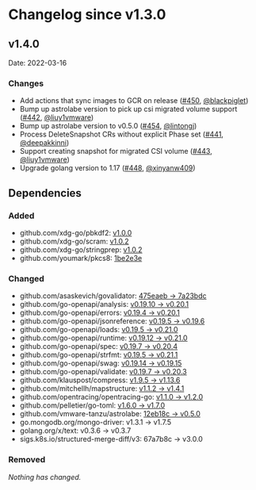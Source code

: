 # Changelog since v1.3.0

## v1.4.0

Date: 2022-03-16

### Changes

- Add actions that sync images to GCR on release ([#450](https://github.com/vmware-tanzu/velero-plugin-for-vsphere/pull/450), [@blackpiglet](https://github.com/blackpiglet))
- Bump up astrolabe version to pick up csi migrated volume support ([#442](https://github.com/vmware-tanzu/velero-plugin-for-vsphere/pull/442), [@liuy1vmware](https://github.com/liuy1vmware))
- Bump up astrolabe version to v0.5.0 ([#454](https://github.com/vmware-tanzu/velero-plugin-for-vsphere/pull/454), [@lintongj](https://github.com/lintongj))
- Process DeleteSnapshot CRs without explicit Phase set ([#441](https://github.com/vmware-tanzu/velero-plugin-for-vsphere/pull/441), [@deepakkinni](https://github.com/deepakkinni))
- Support creating snapshot for migrated CSI volume ([#443](https://github.com/vmware-tanzu/velero-plugin-for-vsphere/pull/443), [@liuy1vmware](https://github.com/liuy1vmware))
- Upgrade golang version to 1.17 ([#448](https://github.com/vmware-tanzu/velero-plugin-for-vsphere/pull/448), [@xinyanw409](https://github.com/xinyanw409))

## Dependencies

### Added
- github.com/xdg-go/pbkdf2: [v1.0.0](https://github.com/xdg-go/pbkdf2/tree/v1.0.0)
- github.com/xdg-go/scram: [v1.0.2](https://github.com/xdg-go/scram/tree/v1.0.2)
- github.com/xdg-go/stringprep: [v1.0.2](https://github.com/xdg-go/stringprep/tree/v1.0.2)
- github.com/youmark/pkcs8: [1be2e3e](https://github.com/youmark/pkcs8/tree/1be2e3e)

### Changed
- github.com/asaskevich/govalidator: [475eaeb → 7a23bdc](https://github.com/asaskevich/govalidator/compare/475eaeb...7a23bdc)
- github.com/go-openapi/analysis: [v0.19.10 → v0.20.1](https://github.com/go-openapi/analysis/compare/v0.19.10...v0.20.1)
- github.com/go-openapi/errors: [v0.19.4 → v0.20.1](https://github.com/go-openapi/errors/compare/v0.19.4...v0.20.1)
- github.com/go-openapi/jsonreference: [v0.19.5 → v0.19.6](https://github.com/go-openapi/jsonreference/compare/v0.19.5...v0.19.6)
- github.com/go-openapi/loads: [v0.19.5 → v0.21.0](https://github.com/go-openapi/loads/compare/v0.19.5...v0.21.0)
- github.com/go-openapi/runtime: [v0.19.12 → v0.21.0](https://github.com/go-openapi/runtime/compare/v0.19.12...v0.21.0)
- github.com/go-openapi/spec: [v0.19.7 → v0.20.4](https://github.com/go-openapi/spec/compare/v0.19.7...v0.20.4)
- github.com/go-openapi/strfmt: [v0.19.5 → v0.21.1](https://github.com/go-openapi/strfmt/compare/v0.19.5...v0.21.1)
- github.com/go-openapi/swag: [v0.19.14 → v0.19.15](https://github.com/go-openapi/swag/compare/v0.19.14...v0.19.15)
- github.com/go-openapi/validate: [v0.19.7 → v0.20.3](https://github.com/go-openapi/validate/compare/v0.19.7...v0.20.3)
- github.com/klauspost/compress: [v1.9.5 → v1.13.6](https://github.com/klauspost/compress/compare/v1.9.5...v1.13.6)
- github.com/mitchellh/mapstructure: [v1.1.2 → v1.4.1](https://github.com/mitchellh/mapstructure/compare/v1.1.2...v1.4.1)
- github.com/opentracing/opentracing-go: [v1.1.0 → v1.2.0](https://github.com/opentracing/opentracing-go/compare/v1.1.0...v1.2.0)
- github.com/pelletier/go-toml: [v1.6.0 → v1.7.0](https://github.com/pelletier/go-toml/compare/v1.6.0...v1.7.0)
- github.com/vmware-tanzu/astrolabe: [12eb18c → v0.5.0](https://github.com/vmware-tanzu/astrolabe/compare/12eb18c...v0.5.0)
- go.mongodb.org/mongo-driver: v1.3.1 → v1.7.5
- golang.org/x/text: v0.3.6 → v0.3.7
- sigs.k8s.io/structured-merge-diff/v3: 67a7b8c → v3.0.0

### Removed
_Nothing has changed._
